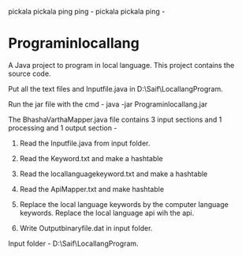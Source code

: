 pickala pickala ping ping - pickala pickala ping -

# Programinlocallang
A Java project to program in local language. This project contains the source code.

Put all the text files and Inputfile.java in D:\Saif\LocallangProgram.

Run the jar file with the cmd - java -jar Programinlocallang.jar 

The BhashaVarthaMapper.java file contains 3 input sections and 1 processing and 1 output section  -

1. Read the Inputfile.java from input folder.

2. Read the Keyword.txt and make a hashtable
3. Read the locallanguagekeyword.txt and make a hashtable

4. Read the ApiMapper.txt and make hashtable

5. Replace the local language keywords by the computer language keywords. 
Replace the local language api wih the api. 

6. Write Outputbinaryfile.dat in input folder.

Input folder - D:\Saif\LocallangProgram.
